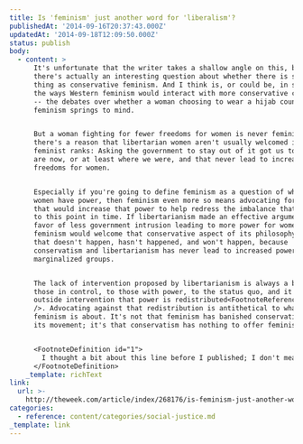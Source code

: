 ```yaml
---
title: Is 'feminism' just another word for 'liberalism'?
publishedAt: '2014-09-16T20:37:43.000Z'
updatedAt: '2014-09-18T12:09:50.000Z'
status: publish
body:
  - content: >
      It's unfortunate that the writer takes a shallow angle on this, because
      there's actually an interesting question about whether there is such a
      thing as conservative feminism. And I think is, or could be, in some of
      the ways Western feminism would interact with more conservative cultures
      -- the debates over whether a woman choosing to wear a hijab counts as
      feminism springs to mind.


      But a woman fighting for fewer freedoms for women is never feminism, and
      there's a reason that libertarian women aren't usually welcomed into
      feminist ranks: Asking the government to stay out of it got us to where we
      are now, or at least where we were, and that never lead to increased
      freedoms for women.


      Especially if you're going to define feminism as a question of whether
      women have power, then feminism even more so means advocating for policies
      that would increase that power to help redress the imbalance that lead us
      to this point in time. If libertarianism made an effective argument in
      favor of less government intrusion leading to more power for women, then
      feminism would welcome that conservative aspect of its philosophy. But
      that doesn't happen, hasn't happened, and won't happen, because
      conservatism and libertarianism has never lead to increased power for
      marginalized groups.


      The lack of intervention proposed by libertarianism is always a benefit to
      those in control, to those with power, to the status quo, and it's through
      outside intervention that power is redistributed<FootnoteReference id="1"
      />. Advocating against that redistribution is antithetical to what
      feminism is about. It's not that feminism has banished conservatism from
      its movement; it's that conservatism has nothing to offer feminism.


      <FootnoteDefinition id="1">
        I thought a bit about this line before I published; I don't mean to whitewash away the work done by civil rights activists in agitating for the rights they deserved. I just mean to point out that they were agitating for redress from the government and society at large, and I suspect a libertarian philosophy would never advocate for this type of intervention.
      </FootnoteDefinition>
    _template: richText
link:
  url: >-
    http://theweek.com/article/index/268176/is-feminism-just-another-word-for-liberalis
categories:
  - reference: content/categories/social-justice.md
_template: link
---
```



